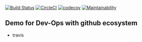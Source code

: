 [![Build Status](https://travis-ci.org/qct-snippets/devops-demo.svg?branch=master)](https://travis-ci.org/qct-snippets/devops-demo)
[![CircleCI](https://circleci.com/gh/qct-snippets/devops-demo.svg?style=svg)](https://circleci.com/gh/qct-snippets/devops-demo)
[![codecov](https://codecov.io/gh/qct-snippets/devops-demo/branch/master/graph/badge.svg)](https://codecov.io/gh/qct-snippets/devops-demo)
[![Maintainability](https://api.codeclimate.com/v1/badges/c3324f274f39af189f16/maintainability)](https://codeclimate.com/github/qct-snippets/devops-demo/maintainability)
## Demo for Dev-Ops with github ecosystem

* travis 

